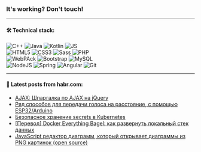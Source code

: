 ### It's working? Don't touch!

---

#### 🛠️ Technical stack:

![C++](https://img.shields.io/badge/C++-informational?logo=c%2B%2B&style=flat&logoColor=white&color=9C033A)
![Java](https://img.shields.io/badge/Java-informational?logo=java&style=flat&logoColor=white&color=007396)
![Kotlin](https://img.shields.io/badge/Kotlin-informational?logo=Kotlin&style=flat&logoColor=white&color=0095D5)
![JS](https://img.shields.io/badge/JS-informational?logo=javaScript&style=flat&logoColor=black&color=F7Df1E) <br>
![HTML5](https://img.shields.io/badge/HTML5-informational?logo=html5&style=flat&logoColor=white&color=E34F26)
![CSS3](https://img.shields.io/badge/CSS3-informational?logo=css3&style=flat&logoColor=white&color=157286)
![Sass](https://img.shields.io/badge/Saas-informational?logo=sass&style=flat&logoColor=white&color=hotpink)
![PHP](https://img.shields.io/badge/PHP-informational?logo=php&style=flat&logoColor=white&color=777BB4) <br>
![WebPAck](https://img.shields.io/badge/WebPack-informational?logo=webPack&style=flat&logoColor=white&color=FF6F00)
![Bootstrap](https://img.shields.io/badge/Bootstrap-informational?logo=Bootstrap&style=flat&logoColor=white&color=7952B3)
![MySQL](https://img.shields.io/badge/MySQL-informational?logo=MySQL&style=flat&logoColor=white&color=00f) <br>
![NodeJS](https://img.shields.io/badge/NodeJS-informational?logo=node.js&style=flat&logoColor=white&color=43853D)
![Spring](https://img.shields.io/badge/Spring-informational?logo=Spring&style=flat&logoColor=white&color=0A9EDC)
![Angular](https://img.shields.io/badge/Vue-informational?logo=vue.js&style=flat&logoColor=white&color=red)
![Git](https://img.shields.io/badge/Git-informational?logo=git&style=flat&logoColor=white&color=darkorange)

___

#### 💬 Latest posts from habr.com:

<!-- BLOG-POST-LIST:START -->
- [AJAX: Шпаргалка по AJAX на jQuery](https://habr.com/ru/post/658139/?utm_source=habrahabr&utm_medium=rss&utm_campaign=658139)
- [Ряд способов для передачи голоса на расстояние, с помощью ESP32/Arduino](https://habr.com/ru/post/656661/?utm_source=habrahabr&utm_medium=rss&utm_campaign=656661)
- [Безопасное хранение secrets в Kubernetes](https://habr.com/ru/post/658123/?utm_source=habrahabr&utm_medium=rss&utm_campaign=658123)
- [[Перевод] Docker Everything Bagel: как развернуть локальный стек данных](https://habr.com/ru/post/657207/?utm_source=habrahabr&utm_medium=rss&utm_campaign=657207)
- [JavaScript редактор диаграмм, который открывает диаграммы из PNG картинок &lpar;open source&rpar;](https://habr.com/ru/post/658109/?utm_source=habrahabr&utm_medium=rss&utm_campaign=658109)
<!-- BLOG-POST-LIST:END -->
